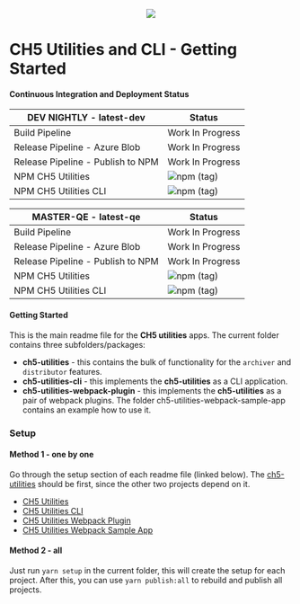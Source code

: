 <p align="center">
  <img src="https://kenticoprod.azureedge.net/kenticoblob/crestron/media/crestron/generalsiteimages/crestron-logo.png">
</p>
 
# CH5 Utilities and CLI - Getting Started

#### Continuous Integration and Deployment Status

| DEV NIGHTLY - latest-dev | Status |
| ------ | ----------- |
| Build Pipeline | Work In Progress |
| Release Pipeline - Azure Blob | Work In Progress |
| Release Pipeline - Publish to NPM | Work In Progress |
| NPM CH5 Utilities | ![npm (tag)](https://img.shields.io/npm/v/@crestron/ch5-utilities/latest-dev) |
| NPM CH5 Utilities CLI | ![npm (tag)](https://img.shields.io/npm/v/@crestron/ch5-utilities-cli/latest-dev) |

| MASTER-QE - latest-qe | Status |
| ------ | ----------- |
| Build Pipeline | Work In Progress |
| Release Pipeline - Azure Blob | Work In Progress |
| Release Pipeline - Publish to NPM | Work In Progress |
| NPM CH5 Utilities | ![npm (tag)](https://img.shields.io/npm/v/@crestron/ch5-utilities/latest-qe) |
| NPM CH5 Utilities CLI | ![npm (tag)](https://img.shields.io/npm/v/@crestron/ch5-utilities-cli/latest-qe) |

#### Getting Started
This is the main readme file for the **CH5 utilities** apps.
The current folder contains three subfolders/packages: 

* **ch5-utilities** - this contains the bulk of functionality for the ``archiver`` and `` distributor`` features.
* **ch5-utilities-cli** - this implements the **ch5-utilities** as a CLI application. 
* **ch5-utilities-webpack-plugin** - this implements the **ch5-utilities** as a pair of webpack plugins. The folder ch5-utilities-webpack-sample-app contains an example how to use it.

### Setup

#### Method 1 - one by one

Go through the setup section of each readme file (linked below). The [ch5-utilities](./ch5-utilities/readme.md) should be first, since the other two projects depend on it.
- [CH5 Utilities](./ch5-utilities/README.md)
- [CH5 Utilities CLI](./ch5-utilities-cli/README.md)
- [CH5 Utilities Webpack Plugin](./ch5-utilities-webpack-plugin/README.md)
- [CH5 Utilities Webpack Sample App](./ch5-utilities-webpack-sample-app/README.md)

#### Method 2 - all

Just run `yarn setup` in the current folder, this will create the setup for each project.
After this, you can use `yarn publish:all` to rebuild and publish all projects.
